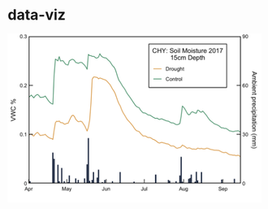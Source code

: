 # data-viz

<img src="https://github.com/avahoffman/data-viz/blob/master/Soil_VWC_and_precipitation/vwc_ppt_chy_2017.png" alt="Soil VWC% versus precipitation" width="500"/>
